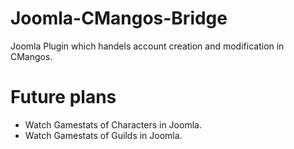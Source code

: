 Joomla-CMangos-Bridge
=================

Joomla Plugin which handels account creation and modification in CMangos.

Future plans
=================

* Watch Gamestats of Characters in Joomla.
* Watch Gamestats of Guilds in Joomla.

